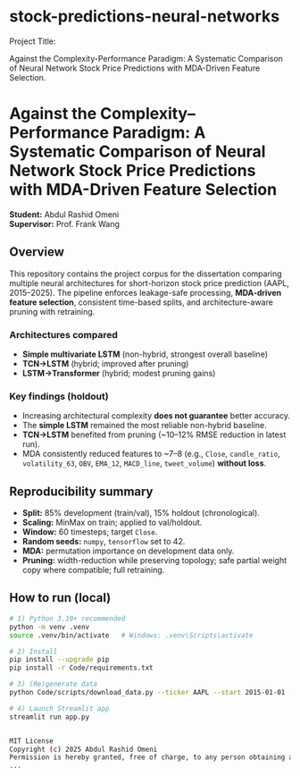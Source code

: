# stock-predictions-neural-networks


Project Title:

Against the Complexity-Performance Paradigm: A Systematic Comparison of Neural Network Stock Price Predictions with MDA-Driven Feature Selection.

# Against the Complexity–Performance Paradigm: A Systematic Comparison of Neural Network Stock Price Predictions with MDA-Driven Feature Selection

**Student:** Abdul Rashid Omeni  
**Supervisor:** Prof. Frank Wang

## Overview
This repository contains the project corpus for the dissertation comparing multiple neural architectures for short-horizon stock price prediction (AAPL, 2015–2025). The pipeline enforces leakage-safe processing, **MDA-driven feature selection**, consistent time-based splits, and architecture-aware pruning with retraining.

### Architectures compared
- **Simple multivariate LSTM** (non-hybrid, strongest overall baseline)
- **TCN→LSTM** (hybrid; improved after pruning)
- **LSTM→Transformer** (hybrid; modest pruning gains)

### Key findings (holdout)
- Increasing architectural complexity **does not guarantee** better accuracy.
- The **simple LSTM** remained the most reliable non-hybrid baseline.
- **TCN→LSTM** benefited from pruning (~10–12% RMSE reduction in latest run).
- MDA consistently reduced features to ~7–8 (e.g., `Close`, `candle_ratio`, `volatility_63`, `OBV`, `EMA_12`, `MACD_line`, `tweet_volume`) **without loss**.

## Reproducibility summary
- **Split:** 85% development (train/val), 15% holdout (chronological).
- **Scaling:** MinMax on train; applied to val/holdout.
- **Window:** 60 timesteps; target `Close`.
- **Random seeds:** `numpy`, `tensorflow` set to 42.
- **MDA:** permutation importance on development data only.
- **Pruning:** width-reduction while preserving topology; safe partial weight copy where compatible; full retraining.

## How to run (local)
```bash
# 1) Python 3.10+ recommended
python -m venv .venv
source .venv/bin/activate   # Windows: .venv\Scripts\activate

# 2) Install
pip install --upgrade pip
pip install -r Code/requirements.txt

# 3) (Re)generate data
python Code/scripts/download_data.py --ticker AAPL --start 2015-01-01 --end 2025-05-30

# 4) Launch Streamlit app
streamlit run app.py


MIT License
Copyright (c) 2025 Abdul Rashid Omeni
Permission is hereby granted, free of charge, to any person obtaining a copy
...
